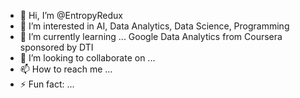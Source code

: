 - 👋 Hi, I’m @EntropyRedux
- 👀 I’m interested in AI, Data Analytics, Data Science, Programming
- 🌱 I’m currently learning ... Google Data Analytics from Coursera sponsored by DTI 
- 💞️ I’m looking to collaborate on ...
- 📫 How to reach me ...
- ⚡ Fun fact: ...

<!---
EntropyRedux/EntropyRedux is a ✨ special ✨ repository because its `README.md` (this file) appears on your GitHub profile.
You can click the Preview link to take a look at your changes.
--->
